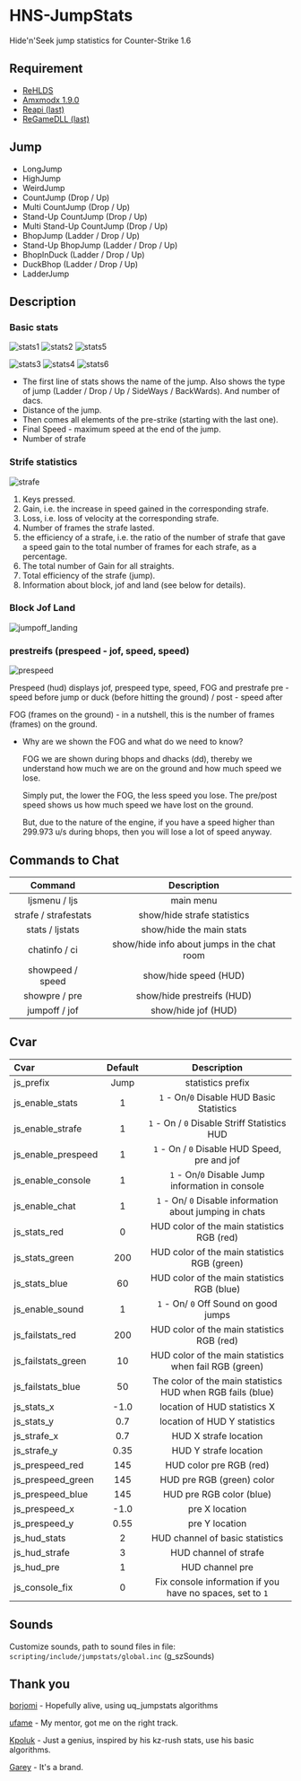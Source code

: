 # HNS-JumpStats

Hide'n'Seek jump statistics for Counter-Strike 1.6

## Requirement
- [ReHLDS](https://dev-cs.ru/resources/64/)
- [Amxmodx 1.9.0](https://dev-cs.ru/resources/405/)
- [Reapi (last)](https://dev-cs.ru/resources/73/updates)
- [ReGameDLL (last)](https://dev-cs.ru/resources/67/updates)

## Jump
- LongJump
- HighJump
- WeirdJump
- CountJump (Drop / Up)
- Multi CountJump (Drop / Up)
- Stand-Up CountJump (Drop / Up)
- Multi Stand-Up CountJump (Drop / Up)
- BhopJump (Ladder / Drop / Up)
- Stand-Up BhopJump (Ladder / Drop / Up)
- BhopInDuck (Ladder / Drop / Up)
- DuckBhop (Ladder / Drop / Up)
- LadderJump

## Description

### Basic stats
![stats1](https://github.com/WessTorn/HNS-JumpStats/assets/63194135/ef21fd88-a348-42d9-99ec-1588e196bdb4) ![stats2](https://github.com/WessTorn/HNS-JumpStats/assets/63194135/b69af4f2-1ef6-4c19-934a-1f963b7750d9) ![stats5](https://github.com/WessTorn/HNS-JumpStats/assets/63194135/3532d455-5ded-4d3c-8233-bc7b1be9b12d)

![stats3](https://github.com/WessTorn/HNS-JumpStats/assets/63194135/97c7b379-874d-4adb-97a2-03164eac9bc6) ![stats4](https://github.com/WessTorn/HNS-JumpStats/assets/63194135/df1b2208-9d1c-4863-add3-941b1c4f5114) ![stats6](https://github.com/WessTorn/HNS-JumpStats/assets/63194135/fb2b9f98-790e-476e-86d1-3cdd3f67ad66)

- The first line of stats shows the name of the jump. Also shows the type of jump (Ladder / Drop / Up / SideWays / BackWards). And number of dacs.
- Distance of the jump.
- Then comes all elements of the pre-strike (starting with the last one).
- Final Speed - maximum speed at the end of the jump.
- Number of strafe

### Strife statistics

![strafe](https://github.com/WessTorn/HNS-JumpStats/assets/63194135/8591efa7-1a42-4612-abc9-228dc188ed00)

1. Keys pressed.
2. Gain, i.e. the increase in speed gained in the corresponding strafe.
3. Loss, i.e. loss of velocity at the corresponding strafe.
4. Number of frames the strafe lasted.
5. the efficiency of a strafe, i.e. the ratio of the number of strafe that gave a speed gain to the total number of frames for each strafe, as a percentage.
6. The total number of Gain for all straights.
7. Total efficiency of the strafe (jump).
8. Information about block, jof and land (see below for details).

### Block Jof Land

![jumpoff_landing](https://github.com/WessTorn/HNS-JumpStats/assets/63194135/d25817ff-0239-4864-904c-9a331d895cd5)

### prestreifs (prespeed - jof, speed, speed)

![prespeed](https://github.com/WessTorn/HNS-JumpStats/assets/63194135/ee3d850a-7739-480d-b9c1-8ac023ad5666)

Prespeed (hud) displays jof, prespeed type, speed, FOG and prestrafe pre - speed before jump or duck (before hitting the ground) / post - speed after

FOG (frames on the ground) - in a nutshell, this is the number of frames (frames) on the ground.
- Why are we shown the FOG and what do we need to know?

  FOG we are shown during bhops and dhacks (dd), thereby we understand how much we are on the ground and how much speed we lose.

  Simply put, the lower the FOG, the less speed you lose. The pre/post speed shows us how much speed we have lost on the ground.

  But, due to the nature of the engine, if you have a speed higher than 299.973 u/s during bhops, then you will lose a lot of speed anyway.

## Commands to Chat
| Command | Description |
| :-: | :-: |
| ljsmenu / ljs | main menu
| strafe / strafestats | show/hide strafe statistics |
| stats / ljstats | show/hide the main stats |
| chatinfo / ci | show/hide info about jumps in the chat room |
| showpeed / speed | show/hide speed (HUD)
| showpre / pre | show/hide prestreifs (HUD) |
| jumpoff / jof | show/hide jof (HUD) |

## Cvar

| Cvar | Default | Description |
| :------------------- | :--------: | :--------: |
| js_prefix | Jump | statistics prefix |
| js_enable_stats | 1 | `1` - On/`0` Disable HUD Basic Statistics |
| js_enable_strafe | 1 | `1` - On / `0` Disable Striff Statistics HUD|
| js_enable_prespeed | 1 | `1` - On / `0` Disable HUD Speed, pre and jof |
| js_enable_console | 1 | `1` - On/`0` Disable Jump information in console |
| js_enable_chat | 1 | `1` - On/ `0` Disable information about jumping in chats |
| js_stats_red | 0 | HUD color of the main statistics RGB (red) |
| js_stats_green | 200 | HUD color of the main statistics RGB (green) |
| js_stats_blue | 60 | HUD color of the main statistics RGB (blue) |
| js_enable_sound | 1 | `1` - On/ `0` Off Sound on good jumps |
| js_failstats_red | 200 | HUD color of the main statistics RGB (red) |
| js_failstats_green | 10 | HUD color of the main statistics when fail RGB (green) |
| js_failstats_blue | 50 | The color of the main statistics HUD when RGB fails (blue) |
| js_stats_x | -1.0 | location of HUD statistics X
| js_stats_y | 0.7 | location of HUD Y statistics |
| js_strafe_x | 0.7 | HUD X strafe location
| js_strafe_y | 0.35 | HUD Y strafe location
| js_prespeed_red | 145 | HUD color pre RGB (red) |
| js_prespeed_green | 145 | HUD pre RGB (green) color |
| js_prespeed_blue | 145 | HUD pre RGB color (blue) |
| js_prespeed_x | -1.0 | pre X location
| js_prespeed_y | 0.55 | pre Y location |
| js_hud_stats | 2 | HUD channel of basic statistics |
| js_hud_strafe | 3 | HUD channel of strafe |
| js_hud_pre | 1 | HUD channel pre |
| js_console_fix | 0 | Fix console information if you have no spaces, set to `1` |

## Sounds

Customize sounds, path to sound files in file: `scripting/include/jumpstats/global.inc` (g_szSounds)

## Thank you

[borjomi](https://forums.alliedmods.net/showthread.php?t=141586) - Hopefully alive, using uq_jumpstats algorithms

[ufame](https://github.com/ufame) - My mentor, got me on the right track.

[Kpoluk](https://github.com/Kpoluk) - Just a genius, inspired by his kz-rush stats, use his basic algorithms.

[Garey](https://github.com/Garey27) - It's a brand.